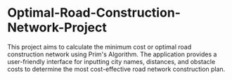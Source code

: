 # Optimal-Road-Construction-Network-Project
This project aims to calculate the minimum cost or optimal road construction network using Prim's Algorithm. The application provides a user-friendly interface for inputting city names, distances, and obstacle costs to determine the most cost-effective road network construction plan.
